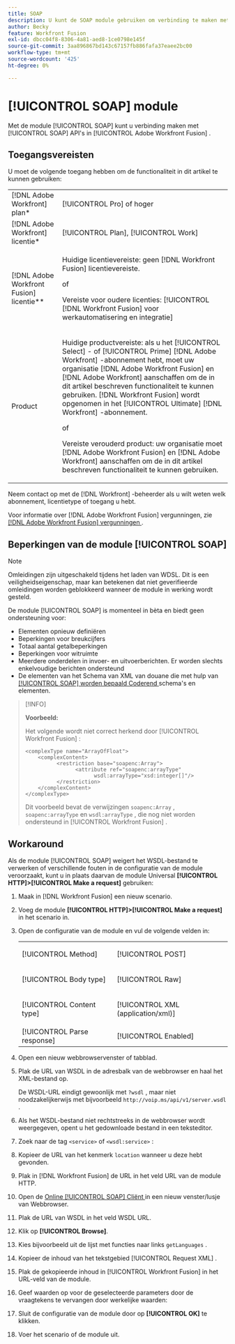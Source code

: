 ```yaml
---
title: SOAP
description: U kunt de SOAP module gebruiken om verbinding te maken met SOAP API's in Adobe Workfront Fusion.
author: Becky
feature: Workfront Fusion
exl-id: dbcc04f8-8306-4a81-aed8-1ce0798e145f
source-git-commit: 3aa896867bd143c67157fb886fafa37eaee2bc00
workflow-type: tm+mt
source-wordcount: '425'
ht-degree: 0%

---
```


# [!UICONTROL SOAP] module

Met de module [!UICONTROL SOAP] kunt u verbinding maken met [!UICONTROL SOAP] API&#39;s in [!UICONTROL Adobe Workfront Fusion] .

## Toegangsvereisten

U moet de volgende toegang hebben om de functionaliteit in dit artikel te kunnen gebruiken:

<table style="table-layout:auto"> 
 <col> 
 <col> 
 <tbody> 
  <tr> 
   <td role="rowheader">[!DNL Adobe Workfront] plan*</td>
  <td> <p>[!UICONTROL Pro] of hoger</p> </td>
  </tr> 
  <tr data-mc-conditions=""> 
   <td role="rowheader">[!DNL Adobe Workfront] licentie*</td>
   <td> <p>[!UICONTROL Plan], [!UICONTROL Work]</p> </td> 
  </tr> 
  <tr> 
   <td role="rowheader">[!DNL Adobe Workfront Fusion] licentie**</td> 
   <td>
   <p>Huidige licentievereiste: geen [!DNL Workfront Fusion] licentievereiste.</p>
   <p>of</p>
   <p>Vereiste voor oudere licenties: [!UICONTROL [!DNL Workfront Fusion] voor werkautomatisering en integratie] </p>
   </td> 
  </tr> 
  <tr> 
   <td role="rowheader">Product</td> 
   <td>
   <p>Huidige productvereiste: als u het [!UICONTROL Select] - of [!UICONTROL Prime] [!DNL Adobe Workfront] -abonnement hebt, moet uw organisatie [!DNL Adobe Workfront Fusion] en [!DNL Adobe Workfront] aanschaffen om de in dit artikel beschreven functionaliteit te kunnen gebruiken. [!DNL Workfront Fusion] wordt opgenomen in het [!UICONTROL Ultimate] [!DNL Workfront] -abonnement.</p>
   <p>of</p>
   <p>Vereiste verouderd product: uw organisatie moet [!DNL Adobe Workfront Fusion] en [!DNL Adobe Workfront] aanschaffen om de in dit artikel beschreven functionaliteit te kunnen gebruiken.</p>
   </td> 
  </tr> 
 </tbody> 
</table>

Neem contact op met de [!DNL Workfront] -beheerder als u wilt weten welk abonnement, licentietype of toegang u hebt.

Voor informatie over [!DNL Adobe Workfront Fusion] vergunningen, zie [[!DNL Adobe Workfront Fusion]  vergunningen ](/help/workfront-fusion/set-up-and-manage-workfront-fusion/licensing-operations-overview/license-automation-vs-integration.md).

## Beperkingen van de module [!UICONTROL SOAP]

>[!NOTE]
>
>Omleidingen zijn uitgeschakeld tijdens het laden van WDSL. Dit is een veiligheidseigenschap, maar kan betekenen dat niet geverifieerde omleidingen worden geblokkeerd wanneer de module in werking wordt gesteld.

De module [!UICONTROL SOAP] is momenteel in bèta en biedt geen ondersteuning voor:

* Elementen opnieuw definiëren
* Beperkingen voor breukcijfers
* Totaal aantal getalbeperkingen
* Beperkingen voor witruimte
* Meerdere onderdelen in invoer- en uitvoerberichten. Er worden slechts enkelvoudige berichten ondersteund
* De elementen van het Schema van XML van douane die met hulp van [[!UICONTROL SOAP] worden bepaald Coderend ](https://schemas.xmlsoap.org) schema&#39;s en elementen.

>[!INFO]
>
>**Voorbeeld:**
>  
>Het volgende wordt niet correct herkend door [!UICONTROL Workfront Fusion] :
>
>```
><complexType name="ArrayOfFloat">
>     <complexContent>
>           <restriction base="soapenc:Array">
>                 <attribute ref="soapenc:arrayType"
>                       wsdl:arrayType="xsd:integer[]"/>
>           </restriction>
>     </complexContent>
></complexType>
>```
>
>Dit voorbeeld bevat de verwijzingen `soapenc:Array` , `soapenc:arrayType` en `wsdl:arrayType` , die nog niet worden ondersteund in [!UICONTROL Workfront Fusion] .

## Workaround

Als de module [!UICONTROL SOAP] weigert het WSDL-bestand te verwerken of verschillende fouten in de configuratie van de module veroorzaakt, kunt u in plaats daarvan de module Universal **[!UICONTROL HTTP]>[!UICONTROL Make a request]** gebruiken:

1. Maak in [!DNL Workfront Fusion] een nieuw scenario.
1. Voeg de module **[!UICONTROL HTTP]>[!UICONTROL Make a request]** in het scenario in.
1. Open de configuratie van de module en vul de volgende velden in:

   <table style="table-layout:auto"> 
    <col> 
    <col> 
    <tbody> 
     <tr> 
      <td role="rowheader">[!UICONTROL Method]</td> 
      <td> <p>[!UICONTROL POST]</p> </td> 
     </tr> 
     <tr data-mc-conditions=""> 
      <td role="rowheader">[!UICONTROL Body type]</td> 
      <td> <p>[!UICONTROL Raw]</p> </td>
     </tr> 
     <tr> 
      <td role="rowheader">[!UICONTROL Content type]</td> 
      <td> <p>[!UICONTROL XML (application/xml)]</p> </td> 
     </tr> 
     <tr> 
      <td role="rowheader">[!UICONTROL Parse response]</td> 
      <td>[!UICONTROL Enabled]</td> 
     </tr> 
    </tbody> 
   </table>

   <!--![Workaround](/help/workfront-fusion/references/apps-and-modules/assets/workaround-350x443.png)-->

1. Open een nieuw webbrowservenster of tabblad.
1. Plak de URL van WSDL in de adresbalk van de webbrowser en haal het XML-bestand op.

   De WSDL-URL eindigt gewoonlijk met `?wsdl` , maar niet noodzakelijkerwijs met bijvoorbeeld `http://voip.ms/api/v1/server.wsdl` .

1. Als het WSDL-bestand niet rechtstreeks in de webbrowser wordt weergegeven, opent u het gedownloade bestand in een teksteditor.
1. Zoek naar de tag `<service>` of `<wsdl:service>` :

   <!--![Service](/help/workfront-fusion/references/apps-and-modules/assets/service-350x65.png)-->

1. Kopieer de URL van het kenmerk `location` wanneer u deze hebt gevonden.
1. Plak in [!DNL Workfront Fusion] de URL in het veld URL van de module HTTP.
1. Open de [ Online [!UICONTROL SOAP] Cliënt ](https://wsdlbrowser.com/) in een nieuw venster/lusje van Webbrowser.
1. Plak de URL van WSDL in het veld WSDL URL.
1. Klik op **[!UICONTROL Browse]**.
1. Kies bijvoorbeeld uit de lijst met functies naar links `getLanguages` .
1. Kopieer de inhoud van het tekstgebied [!UICONTROL Request XML] .
1. Plak de gekopieerde inhoud in [!UICONTROL Workfront Fusion] in het URL-veld van de module.
1. Geef waarden op voor de geselecteerde parameters door de vraagtekens te vervangen door werkelijke waarden:

   <!--![Request](/help/workfront-fusion/references/apps-and-modules/assets/request-xml-350x172.png)-->

1. Sluit de configuratie van de module door op **[!UICONTROL OK]** te klikken.
1. Voer het scenario of de module uit.
